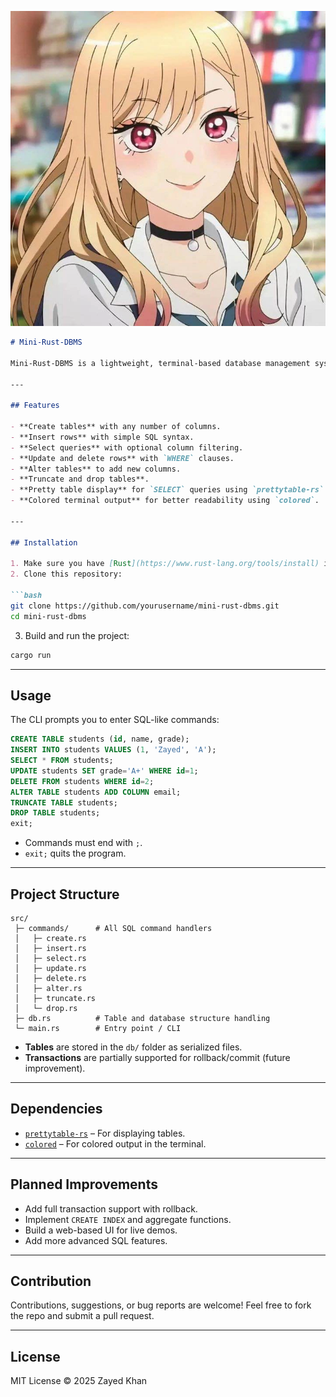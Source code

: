 ![Marin Kitagawa](assets/Marin_Kitagawa.webp)


````markdown
# Mini-Rust-DBMS

Mini-Rust-DBMS is a lightweight, terminal-based database management system written in **Rust**. It allows you to execute basic SQL-like commands such as `CREATE`, `INSERT`, `SELECT`, `UPDATE`, `DELETE`, `ALTER`, `TRUNCATE`, and `DROP` on flat-file-based tables. It’s perfect for learning, demos, or experimenting with database concepts.

---

## Features

- **Create tables** with any number of columns.
- **Insert rows** with simple SQL syntax.
- **Select queries** with optional column filtering.
- **Update and delete rows** with `WHERE` clauses.
- **Alter tables** to add new columns.
- **Truncate and drop tables**.
- **Pretty table display** for `SELECT` queries using `prettytable-rs`.
- **Colored terminal output** for better readability using `colored`.

---

## Installation

1. Make sure you have [Rust](https://www.rust-lang.org/tools/install) installed.
2. Clone this repository:

```bash
git clone https://github.com/yourusername/mini-rust-dbms.git
cd mini-rust-dbms
````

3. Build and run the project:

```bash
cargo run
```

---

## Usage

The CLI prompts you to enter SQL-like commands:

```sql
CREATE TABLE students (id, name, grade);
INSERT INTO students VALUES (1, 'Zayed', 'A');
SELECT * FROM students;
UPDATE students SET grade='A+' WHERE id=1;
DELETE FROM students WHERE id=2;
ALTER TABLE students ADD COLUMN email;
TRUNCATE TABLE students;
DROP TABLE students;
exit;
```

* Commands must end with `;`.
* `exit;` quits the program.

---

## Project Structure

```
src/
 ├─ commands/      # All SQL command handlers
 │   ├─ create.rs
 │   ├─ insert.rs
 │   ├─ select.rs
 │   ├─ update.rs
 │   ├─ delete.rs
 │   ├─ alter.rs
 │   ├─ truncate.rs
 │   └─ drop.rs
 ├─ db.rs          # Table and database structure handling
 └─ main.rs        # Entry point / CLI
```

* **Tables** are stored in the `db/` folder as serialized files.
* **Transactions** are partially supported for rollback/commit (future improvement).

---

## Dependencies

* [`prettytable-rs`](https://crates.io/crates/prettytable-rs) – For displaying tables.
* [`colored`](https://crates.io/crates/colored) – For colored output in the terminal.

---

## Planned Improvements

* Add full transaction support with rollback.
* Implement `CREATE INDEX` and aggregate functions.
* Build a web-based UI for live demos.
* Add more advanced SQL features.

---

## Contribution

Contributions, suggestions, or bug reports are welcome!
Feel free to fork the repo and submit a pull request.

---

## License

MIT License © 2025 Zayed Khan

```



